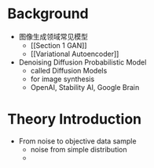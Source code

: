 # Background
- 图像生成领域常见模型
	- [[Section 1 GAN]]
	- [[Variational Autoencoder]]
- Denoising Diffusion Probabilistic Model
	- called Diffusion Models
	- for image synthesis
	- OpenAI, Stability AI, Google Brain
# Theory Introduction
- From noise to objective data sample
	- noise from simple distribution
	- 